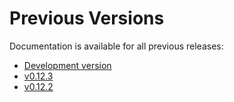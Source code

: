 # Previous Versions

Documentation is available for all previous releases:

* [Development version](../current/)
* [v0.12.3](../v0.12.3/index.html)
* [v0.12.2](../v0.12.2/index.html)
